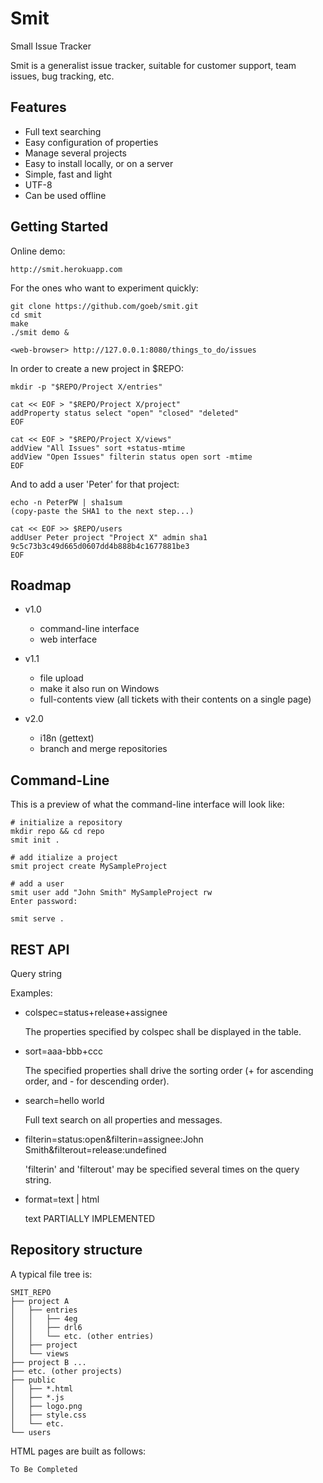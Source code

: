 Smit
====

Small Issue Tracker

Smit is a generalist issue tracker, suitable for customer support, team issues, bug tracking, etc.


Features
--------

- Full text searching
- Easy configuration of properties
- Manage several projects
- Easy to install locally, or on a server
- Simple, fast and light
- UTF-8
- Can be used offline


Getting Started
---------------
    
Online demo:

    http://smit.herokuapp.com

    
For the ones who want to experiment quickly:

    git clone https://github.com/goeb/smit.git
    cd smit
    make
    ./smit demo &

    <web-browser> http://127.0.0.1:8080/things_to_do/issues


In order to create a new project in $REPO:
    
    mkdir -p "$REPO/Project X/entries"

    cat << EOF > "$REPO/Project X/project"
    addProperty status select "open" "closed" "deleted"
    EOF

    cat << EOF > "$REPO/Project X/views"
    addView "All Issues" sort +status-mtime
    addView "Open Issues" filterin status open sort -mtime
    EOF
    
And to add a user 'Peter' for that project:

    echo -n PeterPW | sha1sum
    (copy-paste the SHA1 to the next step...)

    cat << EOF >> $REPO/users
    addUser Peter project "Project X" admin sha1 9c5c73b3c49d665d0607dd4b888b4c1677881be3
    EOF

    

Roadmap
---

- v1.0
  - command-line interface
  - web interface

- v1.1
  - file upload
  - make it also run on Windows
  - full-contents view (all tickets with their contents on a single page)

- v2.0
  - i18n (gettext)
  - branch and merge repositories


Command-Line
---
This is a preview of what the command-line interface will look like:

    # initialize a repository
    mkdir repo && cd repo
    smit init .

    # add itialize a project
    smit project create MySampleProject

    # add a user
    smit user add "John Smith" MySampleProject rw
    Enter password:
    
    smit serve .




REST API
--------

Query string

Examples:
    
- colspec=status+release+assignee

    The properties specified by colspec shall be displayed in the table.

- sort=aaa-bbb+ccc

    The specified properties shall drive the sorting order (+ for ascending order, and - for descending order).

- search=hello world

    Full text search on all properties and messages.

- filterin=status:open&filterin=assignee:John Smith&filterout=release:undefined

    'filterin' and 'filterout' may be specified several times on the query string.

- format=text | html

    text PARTIALLY IMPLEMENTED


Repository structure
--------------------

A typical file tree is:

    SMIT_REPO
    ├── project A
    │   ├── entries
    │   │   ├── 4eg
    │   │   ├── drl6
    │   │   └── etc. (other entries)
    │   ├── project
    │   └── views
    ├── project B ...
    ├── etc. (other projects)
    ├── public
    │   ├── *.html
    │   ├── *.js
    │   ├── logo.png
    │   ├── style.css
    │   └── etc.
    └── users


HTML pages are built as follows:

    To Be Completed

